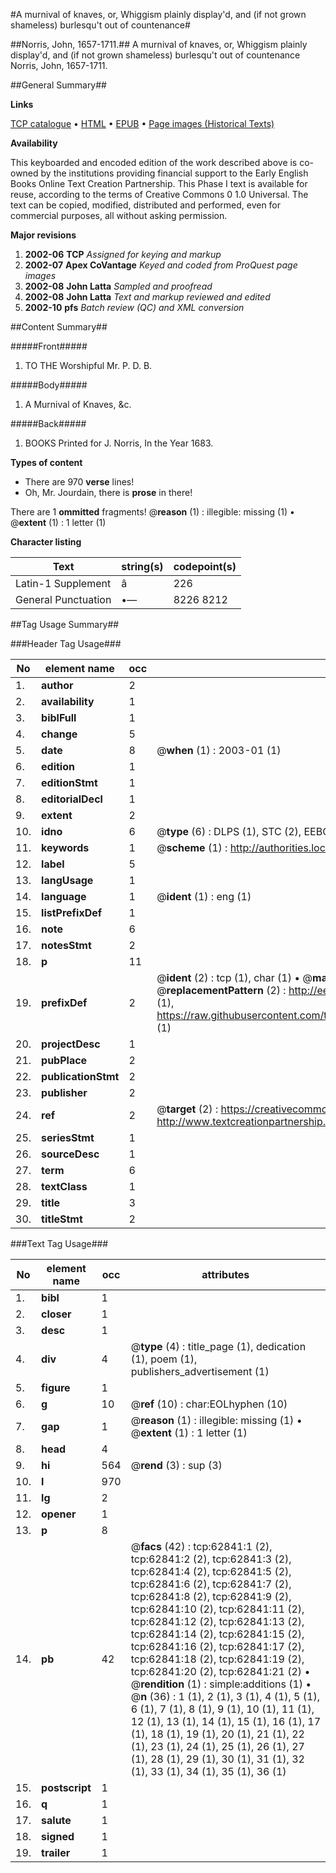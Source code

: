 #A murnival of knaves, or, Whiggism plainly display'd, and (if not grown shameless) burlesqu't out of countenance#

##Norris, John, 1657-1711.##
A murnival of knaves, or, Whiggism plainly display'd, and (if not grown shameless) burlesqu't out of countenance
Norris, John, 1657-1711.

##General Summary##

**Links**

[TCP catalogue](http://www.ota.ox.ac.uk/tcp/)  • 
[HTML](http://tei.it.ox.ac.uk/tcp/Texts-HTML/free/A52/A52425.html)  • 
[EPUB](http://tei.it.ox.ac.uk/tcp/Texts-EPUB/free/A52/A52425.epub) • 
[Page images (Historical Texts)](https://data.historicaltexts.jisc.ac.uk/view?pubId=eebo-12535310e&pageId=eebo-12535310e-62841-1)

**Availability**

This keyboarded and encoded edition of the
	       work described above is co-owned by the institutions
	       providing financial support to the Early English Books
	       Online Text Creation Partnership. This Phase I text is
	       available for reuse, according to the terms of Creative
	       Commons 0 1.0 Universal. The text can be copied,
	       modified, distributed and performed, even for
	       commercial purposes, all without asking permission.

**Major revisions**

1. __2002-06__ __TCP__ *Assigned for keying and markup*
1. __2002-07__ __Apex CoVantage__ *Keyed and coded from ProQuest page images*
1. __2002-08__ __John Latta__ *Sampled and proofread*
1. __2002-08__ __John Latta__ *Text and markup reviewed and edited*
1. __2002-10__ __pfs__ *Batch review (QC) and XML conversion*

##Content Summary##

#####Front#####

1. TO THE Worshipful Mr. P. D. B.

#####Body#####

1. A Murnival of Knaves, &c.

#####Back#####

1. BOOKS Printed for J. Norris, In the Year 1683.

**Types of content**

  * There are 970 **verse** lines!
  * Oh, Mr. Jourdain, there is **prose** in there!

There are 1 **ommitted** fragments! 
 @__reason__ (1) : illegible: missing (1)  •  @__extent__ (1) : 1 letter (1)

**Character listing**


|Text|string(s)|codepoint(s)|
|---|---|---|
|Latin-1 Supplement|â|226|
|General Punctuation|•—|8226 8212|

##Tag Usage Summary##

###Header Tag Usage###

|No|element name|occ|attributes|
|---|---|---|---|
|1.|__author__|2||
|2.|__availability__|1||
|3.|__biblFull__|1||
|4.|__change__|5||
|5.|__date__|8| @__when__ (1) : 2003-01 (1)|
|6.|__edition__|1||
|7.|__editionStmt__|1||
|8.|__editorialDecl__|1||
|9.|__extent__|2||
|10.|__idno__|6| @__type__ (6) : DLPS (1), STC (2), EEBO-CITATION (1), OCLC (1), VID (1)|
|11.|__keywords__|1| @__scheme__ (1) : http://authorities.loc.gov/ (1)|
|12.|__label__|5||
|13.|__langUsage__|1||
|14.|__language__|1| @__ident__ (1) : eng (1)|
|15.|__listPrefixDef__|1||
|16.|__note__|6||
|17.|__notesStmt__|2||
|18.|__p__|11||
|19.|__prefixDef__|2| @__ident__ (2) : tcp (1), char (1)  •  @__matchPattern__ (2) : ([0-9\-]+):([0-9IVX]+) (1), (.+) (1)  •  @__replacementPattern__ (2) : http://eebo.chadwyck.com/downloadtiff?vid=$1&page=$2 (1), https://raw.githubusercontent.com/textcreationpartnership/Texts/master/tcpchars.xml#$1 (1)|
|20.|__projectDesc__|1||
|21.|__pubPlace__|2||
|22.|__publicationStmt__|2||
|23.|__publisher__|2||
|24.|__ref__|2| @__target__ (2) : https://creativecommons.org/publicdomain/zero/1.0/ (1), http://www.textcreationpartnership.org/docs/. (1)|
|25.|__seriesStmt__|1||
|26.|__sourceDesc__|1||
|27.|__term__|6||
|28.|__textClass__|1||
|29.|__title__|3||
|30.|__titleStmt__|2||


###Text Tag Usage###

|No|element name|occ|attributes|
|---|---|---|---|
|1.|__bibl__|1||
|2.|__closer__|1||
|3.|__desc__|1||
|4.|__div__|4| @__type__ (4) : title_page (1), dedication (1), poem (1), publishers_advertisement (1)|
|5.|__figure__|1||
|6.|__g__|10| @__ref__ (10) : char:EOLhyphen (10)|
|7.|__gap__|1| @__reason__ (1) : illegible: missing (1)  •  @__extent__ (1) : 1 letter (1)|
|8.|__head__|4||
|9.|__hi__|564| @__rend__ (3) : sup (3)|
|10.|__l__|970||
|11.|__lg__|2||
|12.|__opener__|1||
|13.|__p__|8||
|14.|__pb__|42| @__facs__ (42) : tcp:62841:1 (2), tcp:62841:2 (2), tcp:62841:3 (2), tcp:62841:4 (2), tcp:62841:5 (2), tcp:62841:6 (2), tcp:62841:7 (2), tcp:62841:8 (2), tcp:62841:9 (2), tcp:62841:10 (2), tcp:62841:11 (2), tcp:62841:12 (2), tcp:62841:13 (2), tcp:62841:14 (2), tcp:62841:15 (2), tcp:62841:16 (2), tcp:62841:17 (2), tcp:62841:18 (2), tcp:62841:19 (2), tcp:62841:20 (2), tcp:62841:21 (2)  •  @__rendition__ (1) : simple:additions (1)  •  @__n__ (36) : 1 (1), 2 (1), 3 (1), 4 (1), 5 (1), 6 (1), 7 (1), 8 (1), 9 (1), 10 (1), 11 (1), 12 (1), 13 (1), 14 (1), 15 (1), 16 (1), 17 (1), 18 (1), 19 (1), 20 (1), 21 (1), 22 (1), 23 (1), 24 (1), 25 (1), 26 (1), 27 (1), 28 (1), 29 (1), 30 (1), 31 (1), 32 (1), 33 (1), 34 (1), 35 (1), 36 (1)|
|15.|__postscript__|1||
|16.|__q__|1||
|17.|__salute__|1||
|18.|__signed__|1||
|19.|__trailer__|1||
